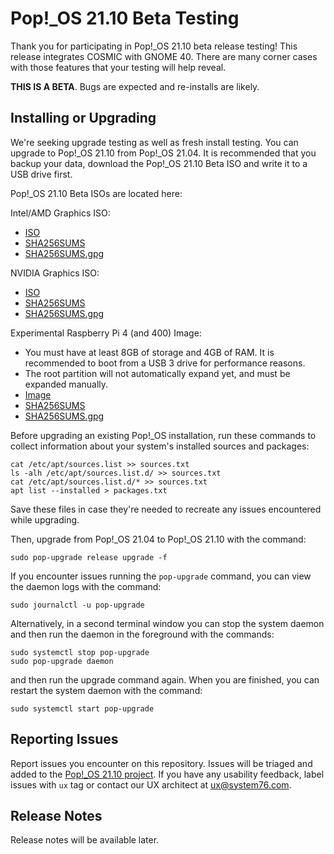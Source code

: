 # Pop!\_OS 21.10 Beta Testing

Thank you for participating in Pop!\_OS 21.10 beta release testing! This release integrates COSMIC with GNOME 40. There are many corner cases with those features that your testing will help reveal.

**THIS IS A BETA**. Bugs are expected and re-installs are likely.

## Installing or Upgrading

We're seeking upgrade testing as well as fresh install testing. You can upgrade to Pop!\_OS 21.10 from Pop!\_OS 21.04. It is recommended that you backup your data, download the Pop!\_OS 21.10 Beta ISO and write it to a USB drive first.

Pop!\_OS 21.10 Beta ISOs are located here:

Intel/AMD Graphics ISO:
- [ISO](https://pop-iso.sfo2.cdn.digitaloceanspaces.com/21.10/amd64/intel/2/pop-os_21.10_amd64_intel_2.iso)
- [SHA256SUMS](https://pop-iso.sfo2.cdn.digitaloceanspaces.com/21.10/amd64/intel/2/SHA256SUMS)
- [SHA256SUMS.gpg](https://pop-iso.sfo2.cdn.digitaloceanspaces.com/21.10/amd64/intel/2/SHA256SUMS.gpg)

NVIDIA Graphics ISO:
- [ISO](https://pop-iso.sfo2.cdn.digitaloceanspaces.com/21.10/amd64/nvidia/2/pop-os_21.10_amd64_nvidia_2.iso)
- [SHA256SUMS](https://pop-iso.sfo2.cdn.digitaloceanspaces.com/21.10/amd64/nvidia/2/SHA256SUMS)
- [SHA256SUMS.gpg](https://pop-iso.sfo2.cdn.digitaloceanspaces.com/21.10/amd64/nvidia/2/SHA256SUMS.gpg)

Experimental Raspberry Pi 4 (and 400) Image:
- You must have at least 8GB of storage and 4GB of RAM. It is recommended to boot from a USB 3 drive for performance reasons.
- The root partition will not automatically expand yet, and must be expanded manually.
- [Image](http://pop-iso.sfo2.digitaloceanspaces.com/21.10/arm64/raspi/4/pop-os_21.10_arm64_raspi_4.img.xz)
- [SHA256SUMS](http://pop-iso.sfo2.digitaloceanspaces.com/21.10/arm64/raspi/4/SHA256SUMS)
- [SHA256SUMS.gpg](http://pop-iso.sfo2.digitaloceanspaces.com/21.10/arm64/raspi/4/SHA256SUMS.gpg)

Before upgrading an existing Pop!\_OS installation, run these commands to collect information about your system's installed sources and packages:
```
cat /etc/apt/sources.list >> sources.txt
ls -alh /etc/apt/sources.list.d/ >> sources.txt
cat /etc/apt/sources.list.d/* >> sources.txt
apt list --installed > packages.txt
```
Save these files in case they're needed to recreate any issues encountered while upgrading.

Then, upgrade from Pop!\_OS 21.04 to Pop!\_OS 21.10 with the command:
```
sudo pop-upgrade release upgrade -f
```

If you encounter issues running the `pop-upgrade` command, you can view the daemon logs with the command:

```
sudo journalctl -u pop-upgrade
```

Alternatively, in a second terminal window you can stop the system daemon and then run the daemon in the foreground with the commands:

```
sudo systemctl stop pop-upgrade
sudo pop-upgrade daemon
```
and then run the upgrade command again. When you are finished, you can restart the system daemon with the command:

```
sudo systemctl start pop-upgrade
```

## Reporting Issues

Report issues you encounter on this repository. Issues will be triaged and added to the [Pop!\_OS 21.10 project](https://github.com/orgs/pop-os/projects/16). If you have any usability feedback, label issues with `ux` tag or contact our UX architect at ux@system76.com.

## Release Notes

Release notes will be available later.
